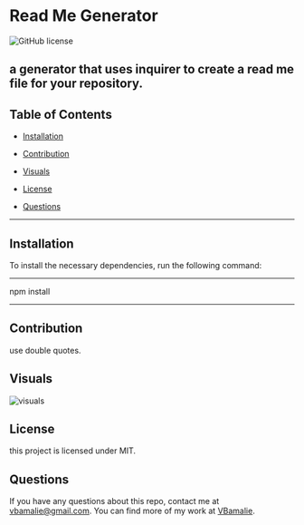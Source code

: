 # Read Me Generator
  ![GitHub license](https://img.shields.io/badge/license-MIT-blue.svg)

  ## a generator that uses inquirer to create a read me file for your repository.
  
  ## Table of Contents
  
  - [Installation](#installation)
  
  - [Contribution](#contribution)
  
  - [Visuals](#visuals)
  
  - [License](#license)
  
  - [Questions](#questions)
  
  ---------------------------------

  ## Installation
  
  To install the necessary dependencies, run the following command:
  
-----------------------------------------------
  
 npm install
 
-------------------------------------------------
  
  ## Contribution

  use double quotes.
  
  ## Visuals

  ![visuals](./assets/read_me_generator.gif)
  ## License
  
  this project is licensed under MIT.
  
  ## Questions
  
  If you have any questions about this repo, contact me at vbamalie@gmail.com. You can find more of my work at [VBamalie](https://github.com/VBamalie/).